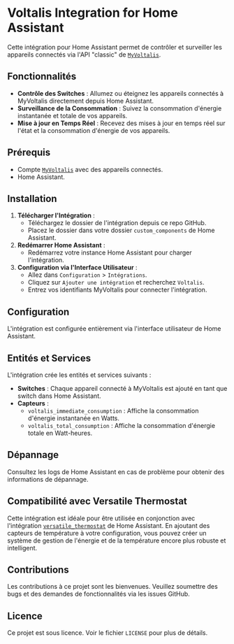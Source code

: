 # Voltalis Integration for Home Assistant

Cette intégration pour Home Assistant permet de contrôler et surveiller les appareils connectés via l'API "classic" de [`MyVoltalis`](https://classic.myvoltalis.com/).

## Fonctionnalités

* **Contrôle des Switches** : Allumez ou éteignez les appareils connectés à MyVoltalis directement depuis Home Assistant.
* **Surveillance de la Consommation** : Suivez la consommation d'énergie instantanée et totale de vos appareils.
* **Mise à jour en Temps Réel** : Recevez des mises à jour en temps réel sur l'état et la consommation d'énergie de vos appareils.

## Prérequis

* Compte [`MyVoltalis`](https://myvoltalis.com/) avec des appareils connectés.
* Home Assistant.

## Installation

1. **Télécharger l'Intégration** :
   * Téléchargez le dossier de l'intégration depuis ce repo GitHub.
   * Placez le dossier dans votre dossier `custom_components` de Home Assistant.
2. **Redémarrer Home Assistant** :
   * Redémarrez votre instance Home Assistant pour charger l'intégration.
3. **Configuration via l'Interface Utilisateur** :
   * Allez dans `Configuration` > `Intégrations`.
   * Cliquez sur `Ajouter une intégration` et recherchez `Voltalis`.
   * Entrez vos identifiants MyVoltalis pour connecter l'intégration.

## Configuration

L'intégration est configurée entièrement via l'interface utilisateur de Home Assistant.

## Entités et Services

L'intégration crée les entités et services suivants :

* **Switches** : Chaque appareil connecté à MyVoltalis est ajouté en tant que switch dans Home Assistant.
* **Capteurs** :
  * `voltalis_immediate_consumption` : Affiche la consommation d'énergie instantanée en Watts.
  * `voltalis_total_consumption` : Affiche la consommation d'énergie totale en Watt-heures.

## Dépannage

Consultez les logs de Home Assistant en cas de problème pour obtenir des informations de dépannage.

## Compatibilité avec Versatile Thermostat

Cette intégration est idéale pour être utilisée en conjonction avec l'intégration [`versatile_thermostat`](https://www.home-assistant.io/integrations/versatile_thermostat/) de Home Assistant. En ajoutant des capteurs de température à votre configuration, vous pouvez créer un système de gestion de l'énergie et de la température encore plus robuste et intelligent.

## Contributions

Les contributions à ce projet sont les bienvenues. Veuillez soumettre des bugs et des demandes de fonctionnalités via les issues GitHub.

## Licence

Ce projet est sous licence. Voir le fichier `LICENSE` pour plus de détails.
